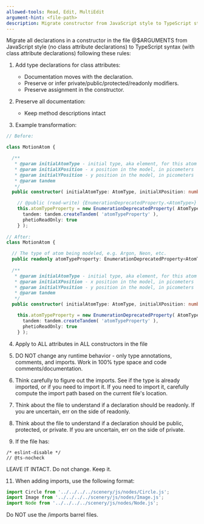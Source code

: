 ```yaml
---
allowed-tools: Read, Edit, MultiEdit
argument-hint: <file-path>
description: Migrate constructor from JavaScript style to TypeScript style
---
```


Migrate all declarations in a constructor in the file @$ARGUMENTS from JavaScript style (no class attribute declarations) to TypeScript syntax (with class attribute declarations) following these rules:

1. Add type declarations for class attributes:
   - Documentation moves with the declaration.
   - Preserve or infer private/public/protected/readonly modifiers.
   - Preserve assignment in the constructor.

2. Preserve all documentation:
   - Keep method descriptions intact

3. Example transformation:
```typescript
// Before:

class MotionAtom {

  /**
   * @param initialAtomType - initial type, aka element, for this atom
   * @param initialXPosition - x position in the model, in picometers
   * @param initialYPosition - y position in the model, in picometers
   * @param tandem
   */
  public constructor( initialAtomType: AtomType, initialXPosition: number, initialYPosition: number, tandem: Tandem ) {

    // @public (read-write) {EnumerationDeprecatedProperty.<AtomType>} - the type of atom being modeled, e.g. Argon, Neon, etc.
    this.atomTypeProperty = new EnumerationDeprecatedProperty( AtomType, initialAtomType, {
      tandem: tandem.createTandem( 'atomTypeProperty' ),
      phetioReadOnly: true
    } );
    
// After:
class MotionAtom {

  // The type of atom being modeled, e.g. Argon, Neon, etc.
  public readonly atomTypeProperty: EnumerationDeprecatedProperty<AtomType>;
  
  /**
   * @param initialAtomType - initial type, aka element, for this atom
   * @param initialXPosition - x position in the model, in picometers
   * @param initialYPosition - y position in the model, in picometers
   * @param tandem
   */
  public constructor( initialAtomType: AtomType, initialXPosition: number, initialYPosition: number, tandem: Tandem ) {

    this.atomTypeProperty = new EnumerationDeprecatedProperty( AtomType, initialAtomType, {
      tandem: tandem.createTandem( 'atomTypeProperty' ),
      phetioReadOnly: true
    } );

```

4. Apply to ALL attributes in ALL constructors in the file
5. DO NOT change any runtime behavior - only type annotations, comments, and imports. Work in 100% type space and code comments/documentation.
6. Think carefully to figure out the imports. See if the type is already imported, or if you need to import it. If you need to import it, carefully compute the import path based on the current file's location.
8. Think about the file to understand if a declaration should be readonly. If you are uncertain, err on the side of readonly.
9. Think about the file to understand if a declaration should be public, protected, or private. If you are uncertain, err on the side of private.

10. If the file has:
```
/* eslint-disable */
// @ts-nocheck
```

LEAVE IT INTACT. Do not change. Keep it.

11. When adding imports, use the following format:
```ts
import Circle from '../../../../scenery/js/nodes/Circle.js';
import Image from '../../../../scenery/js/nodes/Image.js';
import Node from '../../../../scenery/js/nodes/Node.js';
```

Do NOT use the /imports barrel files.